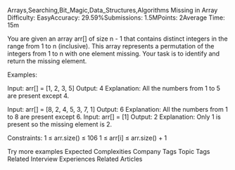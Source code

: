 Arrays,Searching,Bit_Magic,Data_Structures,Algorithms	Missing in Array
Difficulty: EasyAccuracy: 29.59%Submissions: 1.5MPoints: 2Average Time: 15m

You are given an array arr[] of size n - 1 that contains distinct integers in the range from 1 to n (inclusive). This array represents a permutation of the integers from 1 to n with one element missing. Your task is to identify and return the missing element.

Examples:

Input: arr[] = [1, 2, 3, 5]
Output: 4
Explanation: All the numbers from 1 to 5 are present except 4.

Input: arr[] = [8, 2, 4, 5, 3, 7, 1]
Output: 6
Explanation: All the numbers from 1 to 8 are present except 6.
Input: arr[] = [1]
Output: 2
Explanation: Only 1 is present so the missing element is 2.


Constraints:
1 ≤ arr.size() ≤ 106
1 ≤ arr[i] ≤ arr.size() + 1

Try more examples
Expected Complexities
Company Tags
Topic Tags
Related Interview Experiences
Related Articles